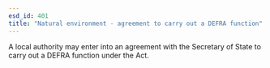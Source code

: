 ```yaml
---
esd_id: 401
title: "Natural environment - agreement to carry out a DEFRA function"
---
```


A local authority may enter into an agreement with the Secretary of State to carry out a DEFRA function under the Act.

